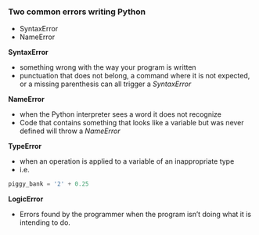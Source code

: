 ### Two common errors writing Python
-  SyntaxError
-  NameError

**SyntaxError**
-  something wrong with the way your program is written
  -  punctuation that does not belong, a command where it is not expected, or a missing parenthesis can all trigger a *SyntaxError*

**NameError**
-  when the Python interpreter sees a word it does not recognize
  -  Code that contains something that looks like a variable but was never defined will throw a *NameError*

**TypeError**
-  when an operation is applied to a variable of an inappropriate type
  -  i.e.
```python
piggy_bank = '2' + 0.25
```

**LogicError**
-  Errors found by the programmer when the program isn’t doing what it is intending to do.
